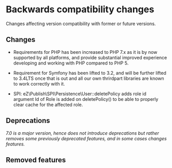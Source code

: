 # Backwards compatibility changes

Changes affecting version compatibility with former or future versions.

## Changes

* Requirements for PHP has been increased to PHP 7.x as it is by now supported by all platforms,
  and provide substantial improved experience developing and working  with PHP compared to PHP 5.

* Requirement for Symfony has been lifted to 3.2, and will be further lifted to 3.4LTS once that is out and all our own
  thrirdpart libraries are known to work correctly with it.

* SPI: eZ\Publish\SPI\Persistence\User::deletePolicy adds role id argument
  Id of Role is added on deletePolicy() to be able to properly clear cache
  for the affected role.


## Deprecations

_7.0 is a major version, hence does not introduce deprecations but rather removes some previously deprecated features,
and in some cases changes features._


## Removed features
